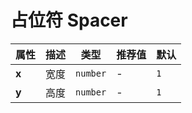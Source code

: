 # 占位符 Spacer

<ex-code name="ex-spacer-vertical"></ex-code>

<ex-code name="ex-spacer-horizontal"></ex-code>

<ex-footer>

| 属性  | 描述 | 类型     | 推荐值 | 默认 |
| ----- | ---- | -------- | ------ | ---- |
| **x** | 宽度 | `number` | -      | `1`  |
| **y** | 高度 | `number` | -      | `1`  |

</ex-footer>
